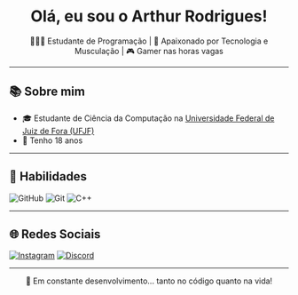<h1 align="center">Olá, eu sou o Arthur Rodrigues! </h1>

<p align="center">
  👨🏻‍💻 Estudante de Programação | 💪 Apaixonado por Tecnologia e Musculação | 🎮 Gamer nas horas vagas
</p>

---

## 📚 Sobre mim

- 🎓 Estudante de Ciência da Computação na [Universidade Federal de Juiz de Fora (UFJF)](https://www.instagram.com/ufjf/)
- 🧑 Tenho 18 anos

---

## 🔧 Habilidades

![GitHub](https://img.shields.io/badge/GitHub-121011?style=for-the-badge&logo=github&logoColor=white)
![Git](https://img.shields.io/badge/Git-F05033?style=for-the-badge&logo=git&logoColor=white)
![C++](https://img.shields.io/badge/C++-00599C?style=for-the-badge&logo=c%2B%2B&logoColor=white)

---

## 🌐 Redes Sociais

[![Instagram](https://img.shields.io/badge/Instagram-%23E4405F.svg?style=for-the-badge&logo=Instagram&logoColor=white)](https://www.instagram.com/ruhtra.dev/)
[![Discord](https://img.shields.io/badge/Discord-5865F2?style=for-the-badge&logo=discord&logoColor=white)](https://discord.com/users/709054648136237097)

---

<p align="center">
  🚧 Em constante desenvolvimento... tanto no código quanto na vida!
</p>
